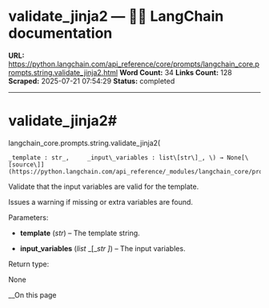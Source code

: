 # validate_jinja2 — 🦜🔗 LangChain  documentation

**URL:** https://python.langchain.com/api_reference/core/prompts/langchain_core.prompts.string.validate_jinja2.html
**Word Count:** 34
**Links Count:** 128
**Scraped:** 2025-07-21 07:54:29
**Status:** completed

---

# validate\_jinja2\#

langchain\_core.prompts.string.validate\_jinja2\(

    _template : str_,     _input\_variables : list\[str\]_, \) → None[\[source\]](https://python.langchain.com/api_reference/_modules/langchain_core/prompts/string.html#validate_jinja2)\#     

Validate that the input variables are valid for the template.

Issues a warning if missing or extra variables are found.

Parameters:     

  * **template** \(_str_\) – The template string.

  * **input\_variables** \(_list_ _\[__str_ _\]_\) – The input variables.

Return type:     

None

__On this page